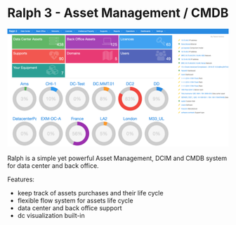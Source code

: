 # Ralph 3 - Asset Management / CMDB

![](./img/welcome-screen-1.png)


Ralph is a simple yet powerful Asset Management, DCIM and CMDB system for data center and back office.

Features:

* keep track of assets purchases and their life cycle
* flexible flow system for assets life cycle
* data center and back office support
* dc visualization built-in
